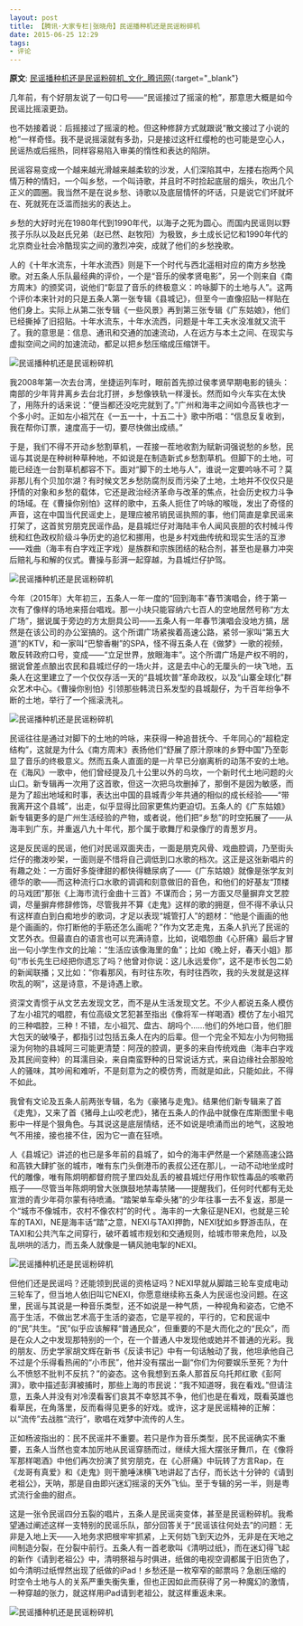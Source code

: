 ```yaml
---
layout: post
title: 【腾讯·大家专栏|张晓舟】民谣播种机还是民谣粉碎机
date: 2015-06-25 12:29
tags:
- 评论
---
```

**原文**:
[民谣播种机还是民谣粉碎机_文化_腾讯网](https://cul.qq.com/a/20150625/021932.htm){:target="_blank"}

几年前，有个好朋友说了一句口号——“民谣接过了摇滚的枪”，那意思大概是如今民谣比摇滚更劲。

也不妨接着说：后摇接过了摇滚的枪。但这种修辞方式就跟说“散文接过了小说的枪”一样奇怪。我不是说摇滚就有多劲，只是接过这杆红缨枪的也可能是空心人，民谣热或后摇热，同样容易陷入审美的惰性和表达的陷阱。

民谣容易变成一个越来越光滑越来越柔软的沙发，人们深陷其中，左搂右抱两个风情万种的情妇，一个叫乡愁，一个叫诗歌，并且时不时捡起底层的烟头，吹出几个正义的圆圈。我当然不是在说乡愁、诗歌以及底层情怀的坏话，只是说它们坏就坏在、死就死在泛滥而拙劣的表达上。

乡愁的大好时光在1980年代到1990年代，以海子之死为圆心。而国内民谣则以野孩子乐队以及赵氏兄弟（赵已然、赵牧阳）为极致，乡土成长记忆和1990年代的北京商业社会冷酷现实之间的激烈冲突，成就了他们的乡愁挽歌。

人的《十年水流东，十年水流西》则是下一个时代与西北遥相对应的南方乡愁挽歌。对五条人乐队最经典的评价，一个是“音乐的侯孝贤电影”，另一个则来自《南方周末》的颁奖词，说他们“彰显了音乐的终极意义：吟咏脚下的土地与人”。这两个评价本来针对的只是五条人第一张专辑《县城记》，但至今一直像招贴一样贴在他们身上。实际上从第二张专辑《一些风景》再到第三张专辑《广东姑娘》，他们已经撕掉了旧招贴。十年水流东，十年水流西，问题是十年工夫水没准就又流干了。我的意思是：信息、通讯和交通的加速流动，人在远方与本土之间、在现实与虚拟空间之间的加速流动，都足以把乡愁压缩成压缩饼干。

![民谣播种机还是民谣粉碎机](http://img1.gtimg.com/cul/pics/hv1/221/45/1867/121413371.jpg)

我2008年第一次去台湾，坐捷运列车时，眼前首先掠过侯孝贤早期电影的镜头：南部的少年背井离乡去台北打拼，乡愁像铁轨一样漫长。然而如今火车实在太快了，用陈升的话来说：“便当都还没吃完就到了。”广州和海丰之间如今高铁也才一个多小时。正如左小祖咒在《一五一十，十五二十》歌中所唱：“信息反复收到，我在帮你订票，速度高于一切，要尽快做出成绩。”

  
于是，我们不得不开动乡愁割草机，一茬接一茬地收割为赋新词强说愁的乡愁，民谣与其说是在种树种草种地，不如说是在制造新式乡愁割草机。但脚下的土地，可能已经连一台割草机都容不下。面对“脚下的土地与人”，谁说一定要吟咏不可？莫非那儿有个贝加尔湖？有时候文艺乡愁防腐剂反而污染了土地，土地并不仅仅只是抒情的对象和乡愁的载体，它还是政治经济革命与改革的焦点，社会历史权力斗争的场域。在《曹操你别怕》这样的歌中，五条人扼住了吟咏的喉咙，发出了奇怪的声音，这在中国当代民谣史上，是理应被吊销民谣执照的事，他们简直是拿民谣来打架了，这首贫穷朋克民谣作品，是县城烂仔对海陆丰令人闻风丧胆的农村械斗传统和红色政权阶级斗争历史的追忆和挪用，也是乡村戏曲传统和现实生活的互渗——戏曲（海丰有白字戏正字戏）是族群和宗族团结的粘合剂，甚至也是暴力冲突后赔礼与和解的仪式。曹操与彭湃一起穿越，为县城烂仔护驾。

![民谣播种机还是民谣粉碎机](http://img1.gtimg.com/cul/pics/hv1/10/46/1867/121413415.jpg)

今年（2015年）大年初三，五条人一年一度的“回到海丰”春节演唱会，终于第一次有了像样的场地来搭台唱戏。那一小块只能容纳六七百人的空地居然号称“方太广场”，据说属于旁边的方太厨具公司——五条人有一年春节演唱会没地方搞，居然是在该公司的办公室搞的。这个所谓广场紧挨着高速公路，紧邻一家叫“第五大道”的KTV，和一家叫“巴黎香榭”的SPA，怪不得五条人在《做梦》一歌的视频，敢反转政府口号，变成——“立足世界，放眼海丰”。这个所谓广场是产权不明的，据说曾差点酿出农民和县城烂仔的一场火并，这是去中心的无厘头的一块飞地，五条人在这里建立了一个仅仅存活一天的“县城坎普”革命政权，以及“山寨全球化”群众艺术中心。《曹操你别怕》引领那些韩流日系发型的县城靓仔，为千百年纷争不断的土地，举行了一个摇滚洗礼。

![民谣播种机还是民谣粉碎机](http://img1.gtimg.com/cul/pics/hv1/76/46/1867/121413481.jpg)

民谣往往是通过对脚下的土地的吟咏，来获得一种追昔抚今、千年同心的“超稳定结构”，这就是为什么《南方周末》表扬他们“舒展了原汁原味的乡野中国”乃至彰显了音乐的终极意义。然而五条人直面的是一片早已分崩离析的动荡不安的土地。在《海风》一歌中，他们曾经提及几十公里以外的乌坎，一个新时代土地问题的火山口。新专辑再一次用了这首歌，但这一次把乌坎删掉了，那倒不是因为敏感，而是为了超出地域和时事，表达出中国的县城青少年共通的相似的成长经验——“带我离开这个县城”，出走，似乎显得比回家更焦灼更迫切。五条人的《广东姑娘》新专辑更多的是广州生活经验的产物，或者说，他们把“乡愁”的时空拓展了——从海丰到广东，并重返八九十年代，那个属于歌舞厅和录像厅的青葱岁月。

  
这是反民谣的民谣，他们对民谣双面夹击，一面是朋克风骨、戏曲腔调，乃至街头烂仔的撒泼吵架，一面则是不惜将自己调低到口水歌的档次。这正是这张新唱片的有趣之处：一方面好多旋律甜的都快得糖尿病了——《广东姑娘》就像是张学友刘德华的歌——而这种流行口水歌的调调和刻意做旧的音色，和他们的好基友“顶楼的马戏团”那张《上海市流行金曲十三首》不谋而合；另一方面又尽量摒弃文艺腔调，尽量摒弃修辞修饰，尽管我并不算《走鬼》这样的歌的拥趸，但不得不承认只有这样直白到白痴地步的歌词，才足以表现“城管打人”的题材：“他是个画画的他是个画画的，你打断他的手筋还怎么画呢？”作为文艺走鬼，五条人扒光了民谣的文艺外衣。但最直白的语言也可以充满诗意，比如，说唱怨曲《心肝痛》最后才冒出一句小学生作文的比喻：“生活应该像海里的鱼”；比如《晚上好，春天小姐》那句“市长先生已经把你遗忘了吗？他曾对你说：这儿永远爱你”，这不是市长包二奶的新闻联播；又比如：“你看那风，有时往东吹，有时往西吹，我的头发就是这样吹乱的啊”，这是诗意，不是诗遇上歌。

  
资深文青惯于从文艺去发现文艺，而不是从生活发现文艺。不少人都说五条人模仿了左小祖咒的唱腔，有位高级文艺犯甚至指出《像将军一样喝酒》模仿了左小祖咒的三种唱腔，三种！不错，左小祖咒、盘古、胡吗个……他们的外地口音，他们胆大包天的破嗓子，都指引过包括五条人在内的后辈。但一个完全不知左小为何物摇滚为何物的县城阿三可能更清楚：阿茂的腔调，更多的来自传统戏曲（海丰白字戏及其民间变种）的耳濡目染，来自南蛮野种的日常说话方式，来自边缘社会那股呛人的骚味，其吵闹和难听，不是刻意为之的模仿秀，而就是如此，只能如此，不得不如此。

  
我曾有文论及五条人前两张专辑，名为《豪猪与走鬼》。结果他们新专辑来了首《走鬼》，又来了首《猪母上山咬老虎》，猪在五条人的作品中就像在库斯图里卡电影中一样是个狠角色。与其说这是底层情结，还不如说是喷涌而出的地气，这股地气不用接，接也接不住，因为它一直在狂喷。

  
人《县城记》讲述的也已是多年前的县城了，如今的海丰俨然是一个紧随高速公路和高铁大肆扩张的城市，唯有东门头倒港币的表叔公还在那儿，一动不动地坐成时代的雕像，唯有陈炯明都督府院子里四处乱丢的被县城烂仔用作软性毒品的咳嗽药瓶子——尽管当年陈炯明曾大张旗鼓地禁毒禁赌——提醒我们，任何时代都有无处宣泄的青少年荷尔蒙有待喷涌。“踏架单车牵头猪”的少年往事一去不复返，那是一个“城市不像城市，农村不像农村”的时代 。海丰的一大象征是NEXI，也就是三轮车的TAXI，NE是海丰话“踏”之意，NEXI与TAXI押韵，NEXI犹如乡野游击队，在TAXI和公共汽车之间穿行，破坏着城市规划和交通规则，给城市带来危险，以及乱哄哄的活力，而五条人就像是一辆风驰电掣的NEXI。

![民谣播种机还是民谣粉碎机](http://img1.gtimg.com/cul/pics/hv1/120/46/1867/121413525.jpg)

但他们还是民谣吗？还能领到民谣的资格证吗？NEXI早就从脚踏三轮车变成电动三轮车了，但当地人依旧叫它NEXI，你愿意继续称五条人为民谣也没问题。在这里，民谣与其说是一种音乐类型，还不如说是一种气质，一种视角和姿态，它绝不高于生活，不做出艺术高于生活的姿态，它是平视的，平行的，它和民谣中的“民”共生。“民”似乎应该解释“普通民众”，但重要的不是大而化之的“民众”，而是在众人之中发现那特别的一个，在一个普通人中发现他或她并不普通的光彩。我的朋友、历史学家胡文辉在新书《反读书记》中有一句话触动了我，他坦承他自己不过是个乐得看热闹的“小市民”，他并没有摆出一副“你们为何要娱乐至死？为什么不愤怒不批判不反抗？”的姿态。这令我想到五条人那首反乌托邦红歌《彭阿湃》，歌中描述彭湃被捕时，那些上海的市民说：“我不知道呀，我在看戏。”但请注意，五条人并没有对冷漠看客们哀其不幸怒其不争，他们也是在看戏，既看英雄也看草民，在角落里，反而看得见更多的好戏。或许，这才是民谣精神的正解：以“流传”去战胜“流行”，歌唱在戏梦中流传的人生。

  
正如杨波指出的：民不民谣并不重要。若只是作为音乐类型，民不民谣确实不重要，五条人当然也变本加厉地从民谣穿肠而过，继续大摇大摆张牙舞爪，在《像将军那样喝酒》中他们再次扮演了贫穷朋克，在《心肝痛》中玩转了方言Rap，在《龙哥有真爱》和《走鬼》则干脆唾沫横飞地讲起了古仔，而长达十分钟的《请到老祖公》，天呐，那是自由即兴迷幻摇滚的天外飞仙。至于专辑的另一半，则是粤式流行金曲的甜点。

  
这是一张令民谣四分五裂的唱片，五条人是民谣突变体，甚至是民谣粉碎机。我希望通过阐述这样一支特别的民谣乐队，部分回答关于“民谣该往何处去”的问题：无非是入地上天——入地务求把根牢牢抓紧，上天何妨飞到天边外，无非是在天地之间制造分裂，在分裂中前行。五条人有一首老歌叫《清明过纸》，而在迷幻得飞起的新作《请到老祖公》中，清明祭祖与时俱进，纸做的电视空调都属于旧货色了，如今清明过纸悍然出现了纸做的iPad！乡愁还是一枚窄窄的邮票吗？急剧压缩的时空令土地与人的关系严重失衡失重，但也正因如此而获得了另一种魔幻的激情，一种穿越的张力，就这样用iPad请到老祖公，就这样重返未来。

![民谣播种机还是民谣粉碎机](http://img1.gtimg.com/cul/pics/hv1/147/46/1867/121413552.jpg)
